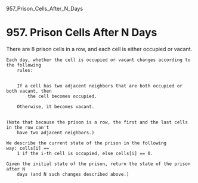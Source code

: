957_Prison_Cells_After_N_Days
# 957. Prison Cells After N Days

There are 8 prison cells in a row, and each cell is either occupied or vacant.

    Each day, whether the cell is occupied or vacant changes according to the following
        rules:

    
        If a cell has two adjacent neighbors that are both occupied or both vacant, then
            the cell becomes occupied.
        
        Otherwise, it becomes vacant.
    

    (Note that because the prison is a row, the first and the last cells in the row can't
        have two adjacent neighbors.)

    We describe the current state of the prison in the following way: cells[i] ==
        1 if the i-th cell is occupied, else cells[i] == 0.

    Given the initial state of the prison, return the state of the prison after N
        days (and N such changes described above.)